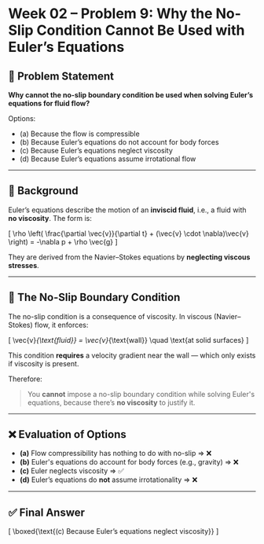 
# Week 02 – Problem 9: Why the No-Slip Condition Cannot Be Used with Euler’s Equations

## 🧮 Problem Statement

**Why cannot the no-slip boundary condition be used when solving Euler’s equations for fluid flow?**

Options:

- (a) Because the flow is compressible  
- (b) Because Euler’s equations do not account for body forces  
- (c) Because Euler’s equations neglect viscosity  
- (d) Because Euler’s equations assume irrotational flow  

---

## 🧠 Background

Euler’s equations describe the motion of an **inviscid fluid**, i.e., a fluid with **no viscosity**. The form is:

\[
\rho \left( \frac{\partial \vec{v}}{\partial t} + (\vec{v} \cdot \nabla)\vec{v} \right) = -\nabla p + \rho \vec{g}
\]

They are derived from the Navier–Stokes equations by **neglecting viscous stresses**.

---

## 🚫 The No-Slip Boundary Condition

The no-slip condition is a consequence of viscosity. In viscous (Navier–Stokes) flow, it enforces:

\[
\vec{v}_{\text{fluid}} = \vec{v}_{\text{wall}} \quad \text{at solid surfaces}
\]

This condition **requires** a velocity gradient near the wall — which only exists if viscosity is present.

Therefore:

> You **cannot** impose a no-slip boundary condition while solving Euler's equations, because there’s **no viscosity** to justify it.

---

## ❌ Evaluation of Options

- **(a)** Flow compressibility has nothing to do with no-slip ⇒ ❌  
- **(b)** Euler's equations do account for body forces (e.g., gravity) ⇒ ❌  
- **(c)** Euler neglects viscosity ⇒ ✅  
- **(d)** Euler’s equations do **not** assume irrotationality ⇒ ❌

---

## ✅ Final Answer

\[
\boxed{\text{(c) Because Euler’s equations neglect viscosity}}
\]

